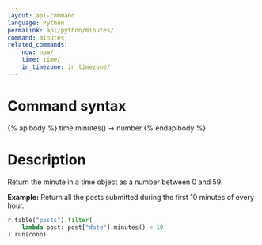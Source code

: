 ```yaml
---
layout: api-command
language: Python
permalink: api/python/minutes/
command: minutes
related_commands:
    now: now/
    time: time/
    in_timezone: in_timezone/
---
```

# Command syntax #

{% apibody %}
time.minutes() &rarr; number
{% endapibody %}

# Description #

Return the minute in a time object as a number between 0 and 59.

__Example:__ Return all the posts submitted during the first 10 minutes of every hour.

```py
r.table("posts").filter(
    lambda post: post["date"].minutes() < 10
).run(conn)
```
